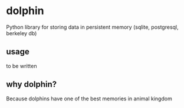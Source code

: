 # dolphin
Python library for storing data in persistent memory (sqlite, postgresql, berkeley db)
## usage
to be written
## why dolphin?
Because dolphins have one of the best memories in animal kingdom
